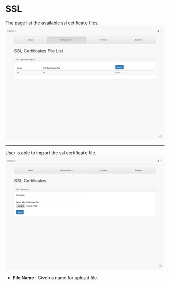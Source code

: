 # SSL

The page list the available ssl cetificate files.
![ssl_list](../images/ssl_list.png)

---
User is able to import the ssl certificate file.
![ssl_add](../images/ssl_add.png)
* **File Name** : Given a name for upload file.
